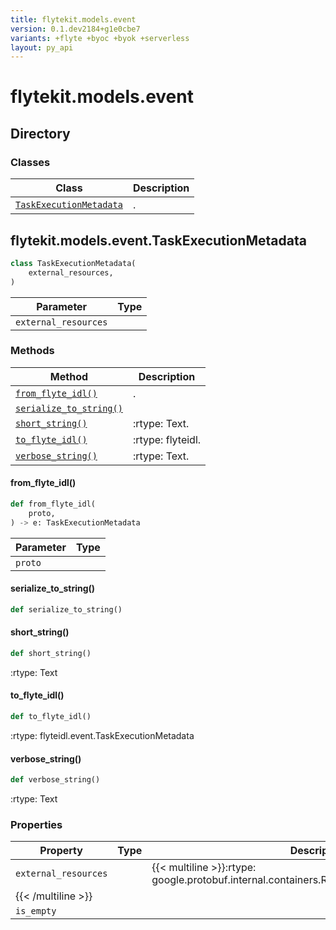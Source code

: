 ```yaml
---
title: flytekit.models.event
version: 0.1.dev2184+g1e0cbe7
variants: +flyte +byoc +byok +serverless
layout: py_api
---
```


# flytekit.models.event

## Directory

### Classes

| Class | Description |
|-|-|
| [`TaskExecutionMetadata`](.././flytekit.models.event#flytekitmodelseventtaskexecutionmetadata) | . |

## flytekit.models.event.TaskExecutionMetadata

```python
class TaskExecutionMetadata(
    external_resources,
)
```
| Parameter | Type |
|-|-|
| `external_resources` |  |

### Methods

| Method | Description |
|-|-|
| [`from_flyte_idl()`](#from_flyte_idl) | . |
| [`serialize_to_string()`](#serialize_to_string) |  |
| [`short_string()`](#short_string) | :rtype: Text. |
| [`to_flyte_idl()`](#to_flyte_idl) | :rtype: flyteidl. |
| [`verbose_string()`](#verbose_string) | :rtype: Text. |


#### from_flyte_idl()

```python
def from_flyte_idl(
    proto,
) -> e: TaskExecutionMetadata
```
| Parameter | Type |
|-|-|
| `proto` |  |

#### serialize_to_string()

```python
def serialize_to_string()
```
#### short_string()

```python
def short_string()
```
:rtype: Text


#### to_flyte_idl()

```python
def to_flyte_idl()
```
:rtype: flyteidl.event.TaskExecutionMetadata


#### verbose_string()

```python
def verbose_string()
```
:rtype: Text


### Properties

| Property | Type | Description |
|-|-|-|
| `external_resources` |  | {{< multiline >}}:rtype: google.protobuf.internal.containers.RepeatedCompositeFieldContainer
{{< /multiline >}} |
| `is_empty` |  |  |

